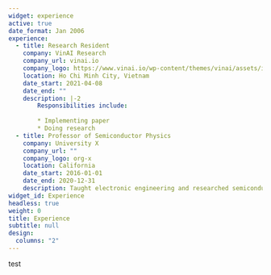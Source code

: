 ```yaml
---
widget: experience
active: true
date_format: Jan 2006
experience:
  - title: Research Resident
    company: VinAI Research
    company_url: vinai.io
    company_logo: https://www.vinai.io/wp-content/themes/vinai/assets/images/common/logo_color.png
    location: Ho Chi Minh City, Vietnam
    date_start: 2021-04-08
    date_end: ""
    description: |-2
        Responsibilities include:
        
        * Implementing paper
        * Doing research
  - title: Professor of Semiconductor Physics
    company: University X
    company_url: ""
    company_logo: org-x
    location: California
    date_start: 2016-01-01
    date_end: 2020-12-31
    description: Taught electronic engineering and researched semiconductor physics.
widget_id: Experience
headless: true
weight: 0
title: Experience
subtitle: null
design:
  columns: "2"
---
```

test